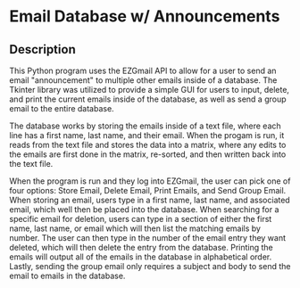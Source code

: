 # Email Database w/ Announcements

<h2>Description</h2>
<p>This Python program uses the EZGmail API to allow for a user to send an email "announcement" to multiple other emails inside of a database. The Tkinter library was utilized to provide a simple GUI for users to input, delete, and print the current emails inside of the database, as well as send a group email to the entire database.</p>
<p>The database works by storing the emails inside of a text file, where each line has a first name, last name, and their email. When the progam is run, it reads from the text file and stores the data into a matrix, where any edits to the emails are first done in the matrix, re-sorted, and then written back into the text file.</p>
<p>When the program is run and they log into EZGmail, the user can pick one of four options: Store Email, Delete Email, Print Emails, and Send Group Email. When storing an email, users type in a first name, last name, and associated email, which well then be placed into the database. When searching for a specific email for deletion, users can type in a section of either the first name, last name, or email which will then list the matching emails by number. The user can then type in the number of the email entry they want deleted, which will then delete the entry from the database. Printing the emails will output all of the emails in the database in alphabetical order. Lastly, sending the group email only requires a subject and body to send the email to emails in the database.</p>
